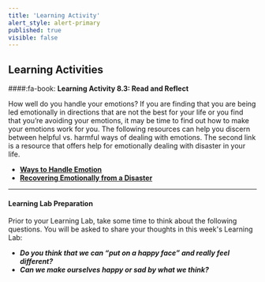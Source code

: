 ```yaml
---
title: 'Learning Activity'
alert_style: alert-primary
published: true
visible: false
---
```


## Learning Activities

####:fa-book: **Learning Activity 8.3: Read and Reflect**

How well do you handle your emotions? If you are finding that you are being led emotionally in directions that are not the best for your life or you find that you’re avoiding your emotions, it may be time to find out how to make your emotions work for you. The following resources can help you discern between helpful vs. harmful ways of dealing with emotions. The second link is a resource that offers help for emotionally dealing with disaster in your life.

 - [**Ways to Handle Emotion**](https://www.mhanational.org/helpful-vs-harmful-ways-manage-emotions)
 - [**Recovering Emotionally from a Disaster**](https://www.apa.org/helpcenter/recovering-disasters)

---

#### **Learning Lab Preparation**

Prior to your Learning Lab, take some time to think about the following questions. You will be asked to share your thoughts in this week's Learning Lab:

- ***Do you think that we can “put on a happy face” and really feel different?***
- ***Can we make ourselves happy or sad by what we think?***
